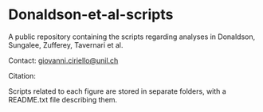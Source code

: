 # Donaldson-et-al-scripts
A public repository containing the scripts regarding analyses in Donaldson, Sungalee, Zufferey, Tavernari et al.

Contact: giovanni.ciriello@unil.ch

Citation: 

Scripts related to each figure are stored in separate folders, with a README.txt file describing them.
